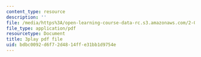 ```yaml
---
content_type: resource
description: ''
file: /media/https%3A/open-learning-course-data-rc.s3.amazonaws.com/2-003sc-engineering-dynamics-fall-2011/bdbc0092d6f72d4814ffe31bb1d9754e_mB_rrEN_Ltc.pdf
file_type: application/pdf
resourcetype: Document
title: 3play pdf file
uid: bdbc0092-d6f7-2d48-14ff-e31bb1d9754e
---
```

